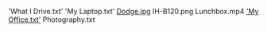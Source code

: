 'What I Drive.txt'     'My Laptop.txt'
[Dodge.jpg](15)              IH-B120.png
Lunchbox.mp4           ['My Office.txt'](21)
Photography.txt        
